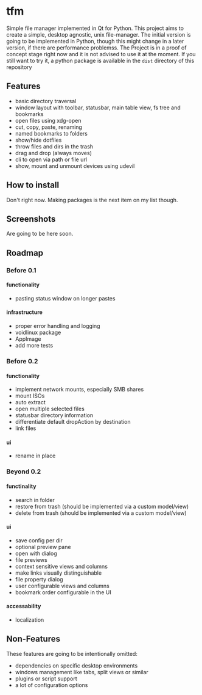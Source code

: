 # tfm
Simple file manager implemented in Qt for Python. This project aims to create a simple, desktop agnostic, unix file-manager.
The initial version is going to be implemented in Python, though this might change in a later version, if there are performance problemss.
The Project is in a proof of concept stage right now and it is not advised to use it at the moment.
If you still want to try it, a python package is available in the ```dist``` directory of this repository

## Features
* basic directory traversal
* window layout with toolbar, statusbar, main table view, fs tree and bookmarks
* open files using xdg-open
* cut, copy, paste, renaming
* named bookmarks to folders
* show/hide dotfiles
* throw files and dirs in the trash
* drag and drop (always moves)
* cli to open via path or file url
* show, mount and unmount devices using udevil

## How to install
Don't right now. Making packages is the next item on my list though.

## Screenshots
Are going to be here soon.

## Roadmap

### Before 0.1
#### functionality
* pasting status window on longer pastes
#### infrastructure
* proper error handling and logging
* voidlinux package
* AppImage
* add more tests

### Before 0.2
#### functionality
* implement network mounts, especially SMB shares
* mount ISOs
* auto extract
* open multiple selected files
* statusbar directory information
* differentiate default dropAction by destination
* link files
#### ui
* rename in place

### Beyond 0.2
#### functinality
* search in folder
* restore from trash (should be implemented via a custom model/view)
* delete from trash (should be implemented via a custom model/view)
#### ui
* save config per dir
* optional preview pane
* open with dialog
* file previews
* context sensitive views and columns
* make links visually distinguishable
* file property dialog
* user configurable views and columns
* bookmark order configurable in the UI
#### accessability
* localization

## Non-Features
These features are going to be intentionally omitted:

* dependencies on specific desktop environments
* windows management like tabs, split views or similar
* plugins or script support
* a lot of configuration options
